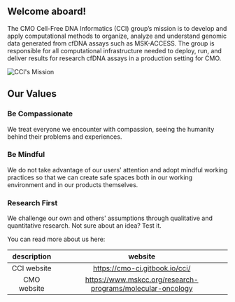 ## Welcome aboard!

The CMO Cell-Free DNA Informatics (CCI) group’s mission is to develop and apply computational methods to organize, analyze and understand genomic data generated from cfDNA assays such as MSK-ACCESS. The group is responsible for all computational infrastructure needed to deploy, run, and deliver results for research cfDNA assays in a production setting for CMO.

![CCI's Mission](../.gitbook/assets/CCI\_Mission.png)

## Our Values

### Be Compassionate

We treat everyone we encounter with compassion, seeing the humanity behind their problems and experiences.

### Be Mindful

We do not take advantage of our users' attention and adopt mindful working practices so that we can create safe spaces both in our working environment and in our products themselves.

### Research First

We challenge our own and others' assumptions through qualitative and quantitative research. Not sure about an idea? Test it.


You can read more about us here:

**description**|**website**
:-----:|:-----:
CCI website|https://cmo-ci.gitbook.io/cci/
CMO website|https://www.mskcc.org/research-programs/molecular-oncology

